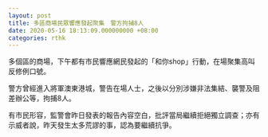 ```yaml
---
layout: post
title: 多區商場民眾響應發起聚集　警方拘捕8人
date: 2020-05-16 18:13:09.000000000 +08:00
categories: rthk
---
```


多個區的商場，下午都有市民響應網民發起的「和你shop」行動，在場聚集高叫反修例口號。

警方曾經進入將軍澳東港城，警告在場人士，之後以分別涉嫌非法集結、襲警及阻差辦公等，拘捕8人。

有市民形容，監警會昨日發表的報告內容空白，批評當局繼續拒絕獨立調查；亦有示威者說，昨天發生太多荒謬的事，認為要繼續抗爭。
